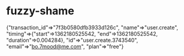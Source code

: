 fuzzy-shame
===========

{"transaction_id"=>"7f3b0580dfb3933d126c", "name"=>"user.create", "timing"=>{"start"=>1362180525542, "end"=>1362180525542, "duration"=>0.004284}, "id"=>"user.create.3743540", "email"=>"bo.7mood@me.com", "plan"=>"free"} 
